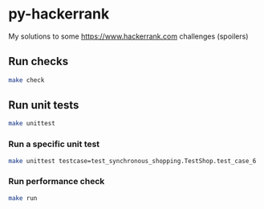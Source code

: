 # py-hackerrank
My solutions to some https://www.hackerrank.com challenges (spoilers)

## Run checks
```sh
make check
```

## Run unit tests
```sh
make unittest
```

### Run a specific unit test
```sh
make unittest testcase=test_synchronous_shopping.TestShop.test_case_6
```

### Run performance check
```sh
make run
```